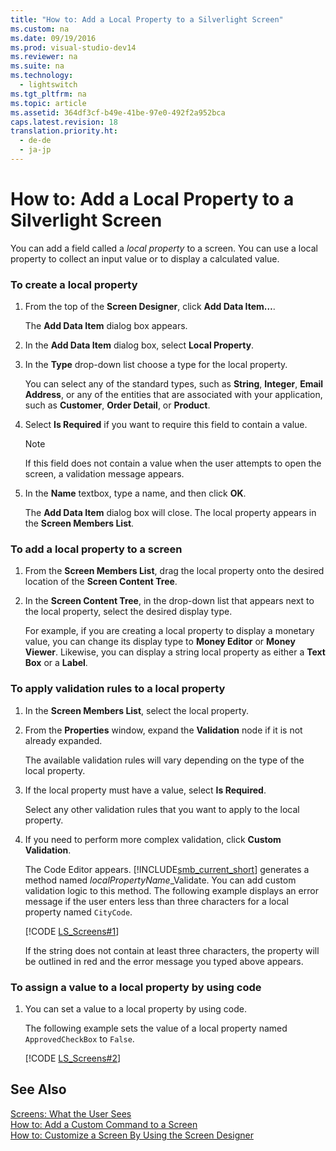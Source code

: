 ```yaml
---
title: "How to: Add a Local Property to a Silverlight Screen"
ms.custom: na
ms.date: 09/19/2016
ms.prod: visual-studio-dev14
ms.reviewer: na
ms.suite: na
ms.technology: 
  - lightswitch
ms.tgt_pltfrm: na
ms.topic: article
ms.assetid: 364df3cf-b49e-41be-97e0-492f2a952bca
caps.latest.revision: 18
translation.priority.ht: 
  - de-de
  - ja-jp
---
```

# How to: Add a Local Property to a Silverlight Screen
You can add a field called a *local property* to a screen. You can use a local property to collect an input value or to display a calculated value.  
  
### To create a local property  
  
1.  From the top of the **Screen Designer**, click **Add Data Item…**.  
  
     The **Add Data Item** dialog box appears.  
  
2.  In the **Add Data Item** dialog box, select **Local Property**.  
  
3.  In the **Type** drop-down list choose a type for the local property.  
  
     You can select any of the standard types, such as **String**, **Integer**, **Email Address**, or any of the entities that are associated with your application, such as **Customer**, **Order Detail**, or **Product**.  
  
4.  Select **Is Required** if you want to require this field to contain a value.  
  
    > [!NOTE]
    >  If this field does not contain a value when the user attempts to open the screen, a validation message appears.  
  
5.  In the **Name** textbox, type a name, and then click **OK**.  
  
     The **Add Data Item** dialog box will close. The local property appears in the **Screen Members List**.  
  
### To add a local property to a screen  
  
1.  From the **Screen Members List**, drag the local property onto the desired location of the **Screen Content Tree**.  
  
2.  In the **Screen Content Tree**, in the drop-down list that appears next to the local property, select the desired display type.  
  
     For example, if you are creating a local property to display a monetary value, you can change its display type to **Money Editor** or **Money Viewer**. Likewise, you can display a string local property as either a **Text Box** or a **Label**.  
  
### To apply validation rules to a local property  
  
1.  In the **Screen Members List**, select the local property.  
  
2.  From the **Properties** window, expand the **Validation** node if it is not already expanded.  
  
     The available validation rules will vary depending on the type of the local property.  
  
3.  If the local property must have a value, select **Is Required**.  
  
     Select any other validation rules that you want to apply to the local property.  
  
4.  If you need to perform more complex validation, click **Custom Validation**.  
  
     The Code Editor appears. [!INCLUDE[smb_current_short](../vs140/includes/smb_current_short_md.md)] generates a method named *localPropertyName*_Validate. You can add custom validation logic to this method. The following example displays an error message if the user enters less than three characters for a local property named `CityCode`.  
  
     [!CODE [LS_Screens#1](../CodeSnippet/VS_Snippets_Misc/ls_screens#1)]  
  
     If the string does not contain at least three characters, the property will be outlined in red and the error message you typed above appears.  
  
### To assign a value to a local property by using code  
  
1.  You can set a value to a local property by using code.  
  
     The following example sets the value of a local property named `ApprovedCheckBox` to `False`.  
  
     [!CODE [LS_Screens#2](../CodeSnippet/VS_Snippets_Misc/ls_screens#2)]  
  
## See Also  
 [Screens: What the User Sees](../vs140/Screens--The-User-Interface-of-Your-LightSwitch-Application.md)   
 [How to: Add a Custom Command to a Screen](../vs140/How-to--Add-a-Custom-Command-to-a-Silverlight-Screen.md)   
 [How to: Customize a Screen By Using the Screen Designer](../Topic/How%20to:%20Design%20a%20Silverlight%20Screen%20by%20Using%20the%20Screen%20Designer.md)